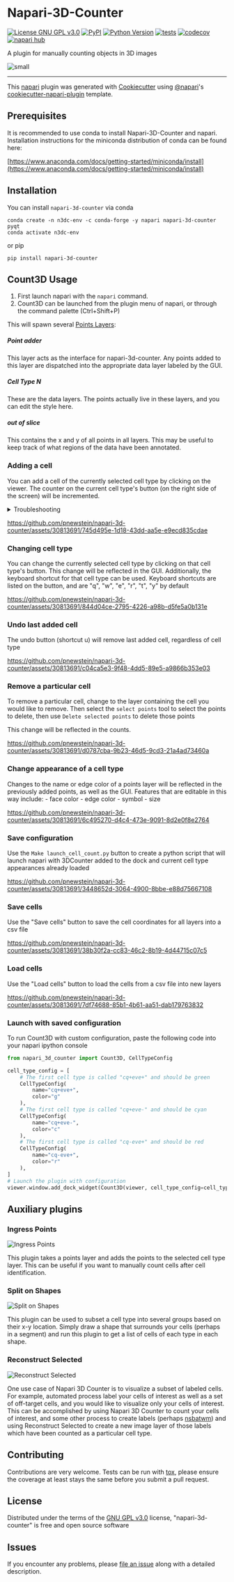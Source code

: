 # Napari-3D-Counter

[![License GNU GPL v3.0](https://img.shields.io/pypi/l/napari-3d-counter.svg?color=green)](https://github.com/pnewstein/napari-3d-counter/raw/main/LICENSE)
[![PyPI](https://img.shields.io/pypi/v/napari-3d-counter.svg?color=green)](https://pypi.org/project/napari-3d-counter)
[![Python Version](https://img.shields.io/pypi/pyversions/napari-3d-counter.svg?color=green)](https://python.org)
[![tests](https://github.com/pnewstein/napari-3d-counter/workflows/tests/badge.svg)](https://github.com/pnewstein/napari-3d-counter/actions)
[![codecov](https://codecov.io/gh/pnewstein/napari-3d-counter/branch/main/graph/badge.svg)](https://codecov.io/gh/pnewstein/napari-3d-counter)
[![napari hub](https://img.shields.io/endpoint?url=https://api.napari-hub.org/shields/napari-3d-counter)](https://napari-hub.org/plugins/napari-3d-counter)

A plugin for manually counting objects in 3D images

![small](https://github.com/pnewstein/napari-3d-counter/assets/30813691/9d524c31-f23b-4b34-bcb6-ec3bb415cdae)

----------------------------------

This [napari] plugin was generated with [Cookiecutter] using [@napari]'s [cookiecutter-napari-plugin] template.

## Prerequisites

It is recommended to use conda to install Napari-3D-Counter and napari.
Installation instructions for the miniconda distribution of conda can be found here: 

[https://www.anaconda.com/docs/getting-started/miniconda/install](https://www.anaconda.com/docs/getting-started/miniconda/install)



## Installation


You can install `napari-3d-counter` via conda
    
    conda create -n n3dc-env -c conda-forge -y napari napari-3d-counter pyqt
    conda activate n3dc-env


or pip

    pip install napari-3d-counter


##  Count3D Usage

1. First launch napari with the `napari` command.
1. Count3D can be launched from the plugin menu of napari, or through the
   command palette (Ctrl+Shift+P)

This will spawn several [Points Layers](https://napari.org/stable/howtos/layers/points.html):
    
##### Point adder

This layer acts as the interface for napari-3d-counter. Any points
added to this layer are dispatched into the appropriate data layer
labeled by the GUI.

##### Cell Type N

These are the data layers. The points actually live in these layers,
and you can edit the style here.

##### out of slice

This contains the x and y of all points in all layers. This may be
useful to keep track of what regions of the data have been annotated.

### Adding a cell

You can add a cell of the currently selected cell type by clicking on the
viewer. The counter on the current cell type's button (on the right side of the
screen) will be incremented.

<details>

<summary>Troubleshooting</summary>

- Ensure that `Point adder` layer is selected
- Ensure that `Add points` tool is selected
- Click on the viewer where you would like the point to be added

</details>


https://github.com/pnewstein/napari-3d-counter/assets/30813691/745d495e-1d18-43dd-aa5e-e9ecd835cdae


### Changing cell type

You can change the currently selected cell type by clicking on that cell type's
button. This change will be reflected in the GUI. Additionally, the keyboard
shortcut for that cell type can be used. Keyboard shortcuts are listed on the
button, and are "q", "w", "e", "r", "t", "y" by default


https://github.com/pnewstein/napari-3d-counter/assets/30813691/844d04ce-2795-4226-a98b-d5fe5a0b131e


### Undo last added cell

The undo button (shortcut u) will remove last added cell, regardless of
cell type


https://github.com/pnewstein/napari-3d-counter/assets/30813691/c04ca5e3-9f48-4dd5-89e5-a9866b353e03


### Remove a particular cell

To remove a particular cell, change to the layer containing the cell you would
like to remove. Then select the `select points` tool to select the points to
delete, then use `Delete selected points` to delete those points

This change will be reflected in the counts.


https://github.com/pnewstein/napari-3d-counter/assets/30813691/d0787cba-9b23-46d5-9cd3-21a4ad73460a



### Change appearance of a cell type

Changes to the name or edge color of a points layer will be reflected in the
previously added points, as well as the GUI. Features that are editable in this way include:
    - face color
    - edge color
    - symbol
    - size


https://github.com/pnewstein/napari-3d-counter/assets/30813691/6c495270-d4c4-473e-9091-8d2e0f8e2764


### Save configuration

Use the `Make launch_cell_count.py` button to create a python script that will
launch napari with 3DCounter added to the dock and current cell type appearances
already loaded


https://github.com/pnewstein/napari-3d-counter/assets/30813691/3448652d-3064-4900-8bbe-e88d75667108


### Save cells

Use the "Save cells" button to save the cell coordinates for all layers into a
csv file


https://github.com/pnewstein/napari-3d-counter/assets/30813691/38b30f2a-cc83-46c2-8b19-4d44715c07c5


### Load cells

Use the "Load cells" button to load the cells from a csv file into new layers


https://github.com/pnewstein/napari-3d-counter/assets/30813691/7df74688-85b1-4b61-aa51-dab179763832


### Launch with saved configuration

To run Count3D with custom configuration, paste the following code into your napari ipython console

```python
from napari_3d_counter import Count3D, CellTypeConfig

cell_type_config = [
    # The first cell type is called "cq+eve+" and should be green
    CellTypeConfig(
        name="cq+eve+",
        color="g"
    ),
    # The first cell type is called "cq+eve-" and should be cyan
    CellTypeConfig(
        name="cq+eve-",
        color="c"
    ),
    # The first cell type is called "cq-eve+" and should be red
    CellTypeConfig(
        name="cq-eve+",
        color="r"
    ),
]
# Launch the plugin with configuration
viewer.window.add_dock_widget(Count3D(viewer, cell_type_config=cell_type_config))
```

##  Auxiliary plugins


### Ingress Points

![Ingress Points](https://github.com/user-attachments/assets/2b0dc92b-ae14-40e0-8670-0d99f36b3468)

This plugin takes a points layer and adds the points to the selected cell type
layer. This can be useful if you want to manually count cells after cell identification.

### Split on Shapes

![Split on Shapes](https://github.com/user-attachments/assets/0d3c12fc-1347-4226-a9b9-9e34dd50577a)

This plugin can be used to subset a cell type into several groups based on their
x-y location. Simply draw a shape that surrounds your cells (perhaps in a
segment) and run this plugin to get a list of cells of each type in each shape.

### Reconstruct Selected

![Reconstruct Selected](https://github.com/user-attachments/assets/2f629b5a-d976-4add-8c5b-af4fc7e45729)

One use case of Napari 3D Counter is to visualize a subset of labeled cells.
For example, automated process label your cells of interest as well as a set of
off-target cells, and you would like to visualize only your cells of interest.
This can be accomplished by using Napari 3D Counter to count your cells of
interest, and some other process to create labels (perhaps
[nsbatwm](https://github.com/haesleinhuepf/napari-segment-blobs-and-things-with-membranes))
and using Reconstruct Selected to create a new image layer of those labels
which have been counted as a particular cell type.

## Contributing

Contributions are very welcome. Tests can be run with [tox], please ensure
the coverage at least stays the same before you submit a pull request.

## License

Distributed under the terms of the [GNU GPL v3.0] license,
"napari-3d-counter" is free and open source software

## Issues

If you encounter any problems, please [file an issue] along with a detailed description.

[napari]: https://github.com/napari/napari
[Cookiecutter]: https://github.com/audreyr/cookiecutter
[@napari]: https://github.com/napari
[MIT]: http://opensource.org/licenses/MIT
[BSD-3]: http://opensource.org/licenses/BSD-3-Clause
[GNU GPL v3.0]: http://www.gnu.org/licenses/gpl-3.0.txt
[GNU LGPL v3.0]: http://www.gnu.org/licenses/lgpl-3.0.txt
[Apache Software License 2.0]: http://www.apache.org/licenses/LICENSE-2.0
[Mozilla Public License 2.0]: https://www.mozilla.org/media/MPL/2.0/index.txt
[cookiecutter-napari-plugin]: https://github.com/napari/cookiecutter-napari-plugin

[file an issue]: https://github.com/pnewstein/napari-3d-counter/issues

[napari]: https://github.com/napari/napari
[tox]: https://tox.readthedocs.io/en/latest/
[pip]: https://pypi.org/project/pip/
[PyPI]: https://pypi.org/
